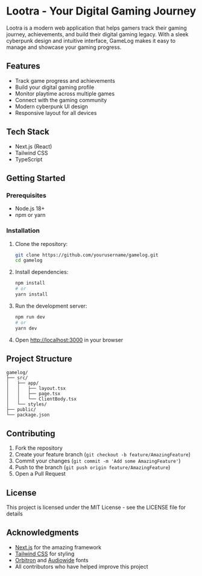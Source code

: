 # Lootra - Your Digital Gaming Journey

Lootra is a modern web application that helps gamers track their gaming journey, achievements, and build their digital gaming legacy. With a sleek cyberpunk design and intuitive interface, GameLog makes it easy to manage and showcase your gaming progress.

## Features

- Track game progress and achievements
- Build your digital gaming profile
- Monitor playtime across multiple games
- Connect with the gaming community
- Modern cyberpunk UI design
- Responsive layout for all devices

## Tech Stack

- Next.js (React)
- Tailwind CSS
- TypeScript

## Getting Started

### Prerequisites

- Node.js 18+
- npm or yarn

### Installation

1. Clone the repository:
   ```bash
   git clone https://github.com/yourusername/gamelog.git
   cd gamelog
   ```

2. Install dependencies:
   ```bash
   npm install
   # or
   yarn install
   ```

3. Run the development server:
   ```bash
   npm run dev
   # or
   yarn dev
   ```

4. Open [http://localhost:3000](http://localhost:3000) in your browser

## Project Structure

```
gamelog/
├── src/
│   ├── app/
│   │   ├── layout.tsx
│   │   ├── page.tsx
│   │   └── ClientBody.tsx
│   └── styles/
├── public/
└── package.json
```

## Contributing

1. Fork the repository
2. Create your feature branch (`git checkout -b feature/AmazingFeature`)
3. Commit your changes (`git commit -m 'Add some AmazingFeature'`)
4. Push to the branch (`git push origin feature/AmazingFeature`)
5. Open a Pull Request

## License

This project is licensed under the MIT License - see the LICENSE file for details

## Acknowledgments

- [Next.js](https://nextjs.org) for the amazing framework
- [Tailwind CSS](https://tailwindcss.com) for styling
- [Orbitron](https://fonts.google.com/specimen/Orbitron) and [Audiowide](https://fonts.google.com/specimen/Audiowide) fonts
- All contributors who have helped improve this project
